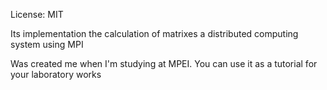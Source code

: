 License: MIT

Its implementation the calculation of matrixes a distributed computing system using MPI

Was created me when I'm studying at MPEI. You can use it as a tutorial for your laboratory works
